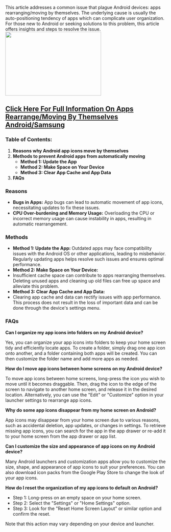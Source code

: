 <div class="flex flex-grow flex-col max-w-full">
<div class="min-h-[20px] text-message flex flex-col items-start gap-3 whitespace-pre-wrap break-words [.text-message+&amp;]:mt-5 overflow-x-auto" dir="auto" data-message-author-role="assistant" data-message-id="68213d48-42cc-4ebe-8ed8-e07f0f8a6863">
<div class="markdown prose w-full break-words dark:prose-invert light">

This article addresses a common issue that plague Android devices: apps rearranging/moving by themselves. The underlying cause is usually the auto-positioning tendency of apps which can complicate user organization. For those new to Android or seeking solutions to this problem, this article offers insights and steps to resolve the issue.
<img class="alignnone size-medium wp-image-9334" src="https://milagromobilemarketing.com/wp-content/uploads/2024/04/Apps-300x200.webp" alt="" width="300" height="200" />
<h2><a href="https://milagromobilemarketing.com/apps-moving-by-themselves-android/">Click Here For Full Information On Apps Rearrange/Moving By Themselves Android/Samsung </a></h2>
<h3>Table of Contents:</h3>
<ol>
 	<li><strong>Reasons why Android app icons move by themselves</strong></li>
 	<li><strong>Methods to prevent Android apps from automatically moving</strong>
<ul>
 	<li><strong>Method 1: Update the App</strong></li>
 	<li><strong>Method 2: Make Space on Your Device</strong></li>
 	<li><strong>Method 3: Clear App Cache and App Data</strong></li>
</ul>
</li>
 	<li><strong>FAQs</strong></li>
</ol>
<h3><strong>Reasons</strong></h3>
<ul>
 	<li><strong>Bugs in Apps:</strong> App bugs can lead to automatic movement of app icons, necessitating updates to fix these issues.</li>
 	<li><strong>CPU Over-burdening and Memory Usage:</strong> Overloading the CPU or incorrect memory usage can cause instability in apps, resulting in automatic rearrangement.</li>
</ul>
</div>
</div>
<div class="min-h-[20px] text-message flex flex-col items-start gap-3 whitespace-pre-wrap break-words [.text-message+&amp;]:mt-5 overflow-x-auto" dir="auto" data-message-author-role="assistant" data-message-id="68213d48-42cc-4ebe-8ed8-e07f0f8a6863">
<div class="markdown prose w-full break-words dark:prose-invert light">
<h3><strong>Methods </strong></h3>
<ul>
 	<li><strong>Method 1: Update the App: </strong>Outdated apps may face compatibility issues with the Android OS or other applications, leading to misbehavior. Regularly updating apps helps resolve such issues and ensures optimal performance.</li>
 	<li><strong>Method 2: Make Space on Your Device:</strong></li>
 	<li>Insufficient cache space can contribute to apps rearranging themselves. Deleting unused apps and cleaning up old files can free up space and alleviate this problem.</li>
 	<li><strong>Method 3: Clear App Cache and App Data:</strong></li>
 	<li>Clearing app cache and data can rectify issues with app performance. This process does not result in the loss of important data and can be done through the device's settings menu.</li>
</ul>
<h3><strong>FAQs</strong></h3>
<strong>Can I organize my app icons into folders on my Android device?</strong>

Yes, you can organize your app icons into folders to keep your home screen tidy and efficiently locate apps. To create a folder, simply drag one app icon onto another, and a folder containing both apps will be created. You can then customize the folder name and add more apps as needed.

<strong>How do I move app icons between home screens on my Android device?</strong>

To move app icons between home screens, long-press the icon you wish to move until it becomes draggable. Then, drag the icon to the edge of the screen to navigate to another home screen, and release it in the desired location. Alternatively, you can use the "Edit" or "Customize" option in your launcher settings to rearrange app icons.

<strong>Why do some app icons disappear from my home screen on Android?</strong>

App icons may disappear from your home screen due to various reasons, such as accidental deletion, app updates, or changes in settings. To retrieve missing app icons, you can search for the app in the app drawer or re-add it to your home screen from the app drawer or app list.

<strong>Can I customize the size and appearance of app icons on my Android device?</strong>

Many Android launchers and customization apps allow you to customize the size, shape, and appearance of app icons to suit your preferences. You can also download icon packs from the Google Play Store to change the look of your app icons.

<strong>How do I reset the organization of my app icons to default on Android?</strong>
<ul>
 	<li>Step 1: Long-press on an empty space on your home screen.</li>
 	<li>Step 2: Select the "Settings" or "Home Settings" option.</li>
 	<li>Step 3: Look for the "Reset Home Screen Layout" or similar option and confirm the reset.</li>
</ul>
</div>
Note that this action may vary depending on your device and launcher.
<div class="markdown prose w-full break-words dark:prose-invert light"></div>
</div>
</div>
